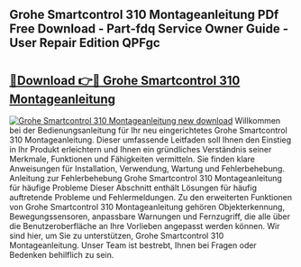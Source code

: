 ## Grohe Smartcontrol 310 Montageanleitung PDf Free Download - Part-fdq Service Owner Guide - User Repair Edition QPFgc

# <h2><a href="http://df88mz.blite.top/?on=Grohe+Smartcontrol+310+Montageanleitung">🔗Download 👉🔴 Grohe Smartcontrol 310 Montageanleitung</a></h2>

[![Grohe Smartcontrol 310 Montageanleitung new download](https://i.imgur.com/lujVjoI.png)](http://df88mz.blite.top/?on=Grohe+Smartcontrol+310+Montageanleitung)
Willkommen bei der Bedienungsanleitung für Ihr neu eingerichtetes Grohe Smartcontrol 310 Montageanleitung. Dieser umfassende Leitfaden soll Ihnen den Einstieg in Ihr Produkt erleichtern und Ihnen ein gründliches Verständnis seiner Merkmale, Funktionen und Fähigkeiten vermitteln. Sie finden klare Anweisungen für Installation, Verwendung, Wartung und Fehlerbehebung. Anleitung zur Fehlerbehebung Grohe Smartcontrol 310 Montageanleitung für häufige Probleme Dieser Abschnitt enthält Lösungen für häufig auftretende Probleme und Fehlermeldungen. Zu den erweiterten Funktionen von Grohe Smartcontrol 310 Montageanleitung gehören Objekterkennung, Bewegungssensoren, anpassbare Warnungen und Fernzugriff, die alle über die Benutzeroberfläche an Ihre Vorlieben angepasst werden können. Wir sind hier, um Sie zu unterstützen, Grohe Smartcontrol 310 Montageanleitung. Unser Team ist bestrebt, Ihnen bei Fragen oder Bedenken behilflich zu sein.
